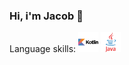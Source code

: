 ### Hi, i'm Jacob 👋

Language skills:
<img height="32" src="https://github.com/devicons/devicon/blob/master/icons/kotlin/kotlin-original-wordmark.svg" title="Kotlin"/> <img height="32" src="https://github.com/devicons/devicon/blob/master/icons/java/java-original-wordmark.svg" title="Java"/>

